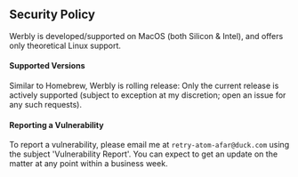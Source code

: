 ## Security Policy

Werbly is developed/supported on MacOS (both Silicon & Intel), and offers only theoretical Linux support.

#### Supported Versions

Similar to Homebrew, Werbly is rolling release: Only the current release is actively supported (subject to exception at my discretion; open an issue for any such requests).

#### Reporting a Vulnerability

To report a vulnerability, please email me at `retry-atom-afar@duck.com` using the subject 'Vulnerability Report'.
You can expect to get an update on the matter at any point within a business week.
